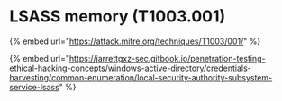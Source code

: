 # LSASS memory (T1003.001)

{% embed url="https://attack.mitre.org/techniques/T1003/001/" %}

{% embed url="https://jarrettgxz-sec.gitbook.io/penetration-testing-ethical-hacking-concepts/windows-active-directory/credentials-harvesting/common-enumeration/local-security-authority-subsystem-service-lsass" %}
